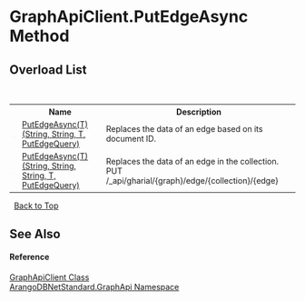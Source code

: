 # GraphApiClient.PutEdgeAsync Method 
 


## Overload List
&nbsp;<table><tr><th></th><th>Name</th><th>Description</th></tr><tr><td>![Public method](media/pubmethod.gif "Public method")</td><td><a href="9664153c-c464-6229-db7f-d7430ae37a36">PutEdgeAsync(T)(String, String, T, PutEdgeQuery)</a></td><td>
Replaces the data of an edge based on its document ID.</td></tr><tr><td>![Public method](media/pubmethod.gif "Public method")</td><td><a href="7427a2a9-8a3d-7909-3d7c-678accf298b8">PutEdgeAsync(T)(String, String, String, T, PutEdgeQuery)</a></td><td>
Replaces the data of an edge in the collection. PUT /_api/gharial/{graph}/edge/{collection}/{edge}</td></tr></table>&nbsp;
<a href="#graphapiclient.putedgeasync-method">Back to Top</a>

## See Also


#### Reference
<a href="fbeb06c2-7ca5-a17a-b0c2-96abac64dfaa">GraphApiClient Class</a><br /><a href="5db3e172-88fa-722f-6e7f-25b7310b3db3">ArangoDBNetStandard.GraphApi Namespace</a><br />